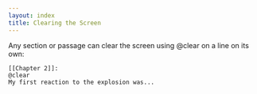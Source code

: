 ```yaml
---
layout: index
title: Clearing the Screen
---
```


Any section or passage can clear the screen using @clear on a line on its own:

    [[Chapter 2]]:
    @clear
    My first reaction to the explosion was...
